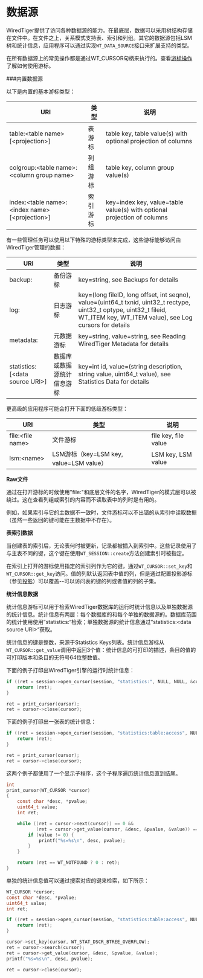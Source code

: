 数据源
======
WiredTiger提供了访问各种数据源的能力。在最底层，数据可以采用树结构存储在文件中。在文件之上，关系模式支持表、索引和列组。其它的数据源包括LSM树和统计信息，应用程序可以通过实现`WT_DATA_SOURCE`接口来扩展支持的类型。

在所有数据源上的常见操作都是通过WT_CURSOR句柄来执行的。查看[游标操作](204_cursor_operations.md)了解如何使用游标。

###内置数据源

以下是内置的基本游标类型：

|URI|类型|说明|
|---|----|----|
|table:&lt;table name>[&lt;projection>]|表游标|table key, table value(s) with optional projection of columns|
|colgroup:&lt;table name>:&lt;column group name>|列组游标|table key, column group value(s)|
|index:&lt;table name>:&lt;index name>[&lt;projection>]|索引游标|key=index key, value=table value(s) with optional projection of columns|

有一些管理任务可以使用以下特殊的游标类型来完成，这些游标能够访问由WiredTiger管理的数据：

|URI|类型|说明|
|---|----|----|
|backup:|备份游标|key=string, see Backups for details|
|log:|日志游标|	key=(long fileID, long offset, int seqno), value=(uint64_t txnid, uint32_t rectype, uint32_t optype, uint32_t fileid, WT_ITEM key, WT_ITEM value), see Log cursors for details|
|metadata:|元数据游标|key=string, value=string, see Reading WiredTiger Metadata for details|
|statistics:[&lt;data source URI>]|数据库或数据源统计信息游标|key=int id, value=(string description, string value, uint64_t value), see Statistics Data for details|

更高级的应用程序可能会打开下面的低级游标类型：

|URI|类型|说明|
|---|----|----|
|file:&lt;file name>|文件游标|file key, file value|
|lsm:&lt;name>|LSM游标（key=LSM key, value=LSM value）|LSM key, LSM value|

**Raw文件**

通过在打开游标的时候使用"file:"和底层文件的名字，WiredTiger的模式层可以被绕过。这在查看列组或索引的内容而不读取表中的列时是有用的。

例如，如果索引与它的主数据不一致时，文件游标可以不出错的从索引中读取数据（虽然一些返回的键可能在主数据中不存在）。

**表索引数据**

当创建表的索引后，无论表何时被更新，记录都被插入到索引中。这些记录使用了与主表不同的键，这个键在使用`WT_SESSION::create`方法创建索引时被指定。

在索引上打开的游标使用指定的索引列作为它的键，通过`WT_CURSOR::set_key`和`WT_CURSOR::get_key`访问。值的列默认返回表中值的列，但是通过配置投影游标（参见[投影]()）可以覆盖--可以访问表的键的列或者值的列的子集。

**统计信息数据**

统计信息游标可以用于检索WiredTiger数据库的运行时统计信息以及单独数据源的统计信息。统计信息有两层：每个数据库的和每个单独的数据源的。数据库范围的统计使用使用”statistics:“检索；单独数据源的统计信息通过”statistics:&lt;data source URI>“获取。

统计信息的键是整数，来源于Statistics Keys列表。统计信息游标从`WT_CURSOR::get_value`调用中返回3个值：统计信息的可打印的描述，条目的值的可打印版本和条目的无符号64位整数值。

下面的例子打印出WiredTiger引擎的运行时统计信息：
```c
if ((ret = session->open_cursor(session, "statistics:", NULL, NULL, &cursor)) != 0) {
    return (ret);
}

ret = print_cursor(cursor);
ret = cursor->close(cursor);
```

下面的例子打印出一张表的统计信息：
```c
if ((ret = session->open_cursor(session, "statistics:table:access", NULL, NULL, &cursor)) != 0) {
    return (ret);
}

ret = print_cursor(cursor);
ret = cursor->close(cursor);
```

这两个例子都使用了一个显示子程序，这个子程序遍历统计信息直到结尾。
```c
int
print_cursor(WT_CURSOR *cursor)
{
    const char *desc, *pvalue;
    uint64_t value;
    int ret;

    while ((ret = cursor->next(cursor)) == 0 &&
           (ret = cursor->get_value(cursor, &desc, &pvalue, &value)) == 0) {
        if (value != 0) {
            printf("%s=%s\n", desc, pvalue);
        }
    }

    return (ret == WT_NOTFOUND ? 0 : ret);
}
```

单独的统计信息值可以通过搜索对应的键来检索，如下所示：
```c
WT_CURSOR *cursor;
const char *desc, *pvalue;
uint64_t value;
int ret;

if ((ret = session->open_cursor(session, "statistics:table:access", NULL, NULL, &cursor)) != 0) {
    return (ret);
}

cursor->set_key(cursor, WT_STAT_DSCR_BTREE_OVERFLOW);
ret = cursor->search(cursor);
ret = cursor->get_value(cursor, &desc, &pvalue, &value);
printf("%s=%s\n", desc, pvalue);

ret = cursor->close(cursor);
```
